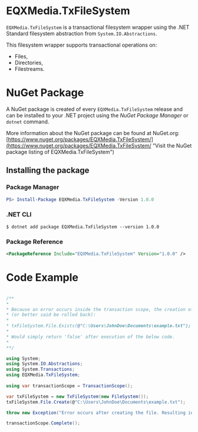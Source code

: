 # EQXMedia.TxFileSystem

`EQXMedia.TxFileSystem` is a transactional filesystem wrapper using the .NET Standard filesystem abstraction from `System.IO.Abstractions`.

This filesystem wrapper supports transactional operations on:
*   Files,
*   Directories,
*   Filestreams.

# NuGet Package

A NuGet package is created of every `EQXMedia.TxFileSystem` release and can be installed to your .NET project using the *NuGet Package Manager* or `dotnet` command.

More information about the NuGet package can be found at NuGet.org:
[https://www.nuget.org/packages/EQXMedia.TxFileSystem/](https://www.nuget.org/packages/EQXMedia.TxFileSystem/ "Visit the NuGet package listing of EQXMedia.TxFileSystem")

## Installing the package

### Package Manager
```powershell
PS> Install-Package EQXMedia.TxFileSystem -Version 1.0.0
```

### .NET CLI
```
$ dotnet add package EQXMedia.TxFileSystem --version 1.0.0
```

### Package Reference
```xml
<PackageReference Include="EQXMedia.TxFileSystem" Version="1.0.0" />
```

# Code Example

```csharp

/**
*
* Because an error occurs inside the transaction scope, the creation of the file will not take place
* (or better said be rolled back):
*
* txFileSystem.File.Exists(@"C:\Users\JohnDoe\Documents\example.txt");
*
* Would simply return 'false' after execution of the below code.
*
**/

using System;
using System.IO.Abstractions;
using System.Transactions;
using EQXMedia.TxFileSystem;
    
using var transactionScope = TransactionScope();

var txFileSystem = new TxFileSystem(new FileSystem());
txFileSystem.File.Create(@"C:\Users\JohnDoe\Documents\example.txt");

throw new Exception("Error occurs after creating the file. Resulting in the creation to be rolled back.");

transactionScope.Complete();

```
